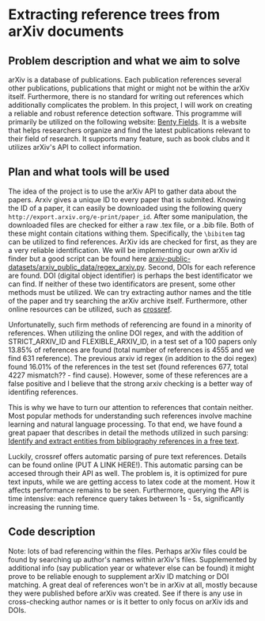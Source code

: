 # Extracting reference trees from arXiv documents

## Problem description and what we aim to solve

arXiv is a database of publications. Each publication references several other publications, publications that might or might not be within the arXiv itself. Furthermore, there is no standard for writing out references which additionally complicates the problem. In this project, I will work on creating a reliable and robust reference detection software. This programme will primarily be utilized on the following website: [Benty Fields](https://www.benty-fields.com/about). It is a website that helps researchers organize and find the latest publications relevant to their field of research. It supports many feature, such as book clubs and it utilizes arXiv's API to collect information.

## Plan and what tools will be used

The idea of the project is to use the arXiv API to gather data about the papers. Arxiv gives a unique ID to every paper that is submited. Knowing the ID of a paper, it can easily be downloaded using the following query ```http://export.arxiv.org/e-print/paper_id```. After some manipulation, the downloaded files are checked for either a raw .tex file, or a .bib file. Both of these might contain citations withing them. Specifically, the ```\bibitem``` tag can be utilized to find references. ArXiv ids are checked for first, as they are a very reliable identification. We will be implementing our own arXiv id finder but a good script can be found here [arxiv-public-datasets/arxiv_public_data/regex_arxiv.py](https://github.com/mattbierbaum/arxiv-public-datasets/blob/master/arxiv_public_data/regex_arxiv.py). Second, DOIs for each reference are found. DOI (digital object identifier) is perhaps the best identificator we can find. If neither of these two identificators are present, some other methods must be utilized. We can try extracting author names and the title of the paper and try searching the arXiv archive itself. Furthermore, other online resources can be utilized, such as [crossref](https://www.crossref.org/documentation/retrieve-metadata/rest-api/).

Unfortunatelly, such firm methods of referencing are found in a minority of references. When utilizing the online DOI regex, and with the addition of STRICT_ARXIV_ID and
FLEXIBLE_ARXIV_ID, in a test set of a 100 papers only 13.85% of references are found (total number of references is 4555 and we find 631 reference).
The previous arxiv id regex (in addition to the doi regex) found 16.01%
of the references in the test set (found references 677, total 4227 mismatch?? -
find cause). However, some of these references are a false positive and I believe
that the strong arxiv checking is a better way of identifing references.

This is why we have to turn our attention to references that contain neither. Most popular methods for
understanding such references involve machine learning and natural language
processing. To that end, we have found a great papaer that describes in detail
the methods utilized in such parsing: [Identify and extract entities from
bibliography references in a free text](https://essay.utwente.nl/73817/1/chenet_MA_EEMCS.pdf).

Luckily, crossref offers automatic parsing of pure text references. Details can be found online (PUT A LINK HERE!). This automatic parsing can be accesed through their API as well. The problem is, it is optimized for pure text inputs, while we are getting access to latex code at the moment. How it affects performance remains to be seen. Furthermore, querying the API is time intensive: each reference query takes between 1s - 5s, significantly increasing the running time.

## Code description

Note: lots of bad referencing within the files. Perhaps arXiv files could be found by searching up author's names within arXiv's files. Supplemented by additional info (say publication year or whatever else can be found) it might prove to be reliable enough to supplement arXiv ID matching or DOI matching.
A great deal of references won't be in arXiv at all, mostly because they were published before arXiv was created. See if there is any use in cross-checking author names or is it better to only focus on arXiv ids and DOIs.
